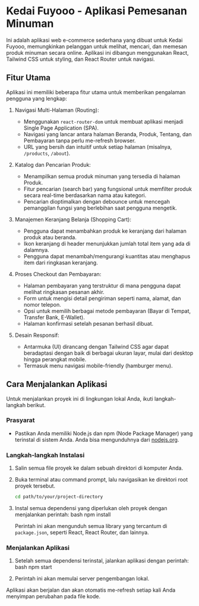 
# Kedai Fuyooo - Aplikasi Pemesanan Minuman

Ini adalah aplikasi web e-commerce sederhana yang dibuat untuk Kedai Fuyooo, memungkinkan pelanggan untuk melihat, mencari, dan memesan produk minuman secara online. Aplikasi ini dibangun menggunakan React, Tailwind CSS untuk styling, dan React Router untuk navigasi.

## Fitur Utama

Aplikasi ini memiliki beberapa fitur utama untuk memberikan pengalaman pengguna yang lengkap:

1.  Navigasi Multi-Halaman (Routing):
    - Menggunakan `react-router-dom` untuk membuat aplikasi menjadi Single Page Application (SPA).
    - Navigasi yang lancar antara halaman Beranda, Produk, Tentang, dan Pembayaran tanpa perlu me-refresh browser.
    - URL yang bersih dan intuitif untuk setiap halaman (misalnya, `/products`, `/about`).

2.  Katalog dan Pencarian Produk:
    - Menampilkan semua produk minuman yang tersedia di halaman Produk.
    - Fitur pencarian (search bar) yang fungsional untuk memfilter produk secara real-time berdasarkan nama atau kategori.
    - Pencarian dioptimalkan dengan debounce untuk mencegah pemanggilan fungsi yang berlebihan saat pengguna mengetik.

3.  Manajemen Keranjang Belanja (Shopping Cart):
    - Pengguna dapat menambahkan produk ke keranjang dari halaman produk atau beranda.
    - Ikon keranjang di header menunjukkan jumlah total item yang ada di dalamnya.
    - Pengguna dapat menambah/mengurangi kuantitas atau menghapus item dari ringkasan keranjang.

4.  Proses Checkout dan Pembayaran:
    - Halaman pembayaran yang terstruktur di mana pengguna dapat melihat ringkasan pesanan akhir.
    - Form untuk mengisi detail pengiriman seperti nama, alamat, dan nomor telepon.
    - Opsi untuk memilih berbagai metode pembayaran (Bayar di Tempat, Transfer Bank, E-Wallet).
    - Halaman konfirmasi setelah pesanan berhasil dibuat.

5.  Desain Responsif:
    - Antarmuka (UI) dirancang dengan Tailwind CSS agar dapat beradaptasi dengan baik di berbagai ukuran layar, mulai dari desktop hingga perangkat mobile.
    - Termasuk menu navigasi mobile-friendly (hamburger menu).

## Cara Menjalankan Aplikasi

Untuk menjalankan proyek ini di lingkungan lokal Anda, ikuti langkah-langkah berikut.

### Prasyarat

- Pastikan Anda memiliki Node.js dan npm (Node Package Manager) yang terinstal di sistem Anda. Anda bisa mengunduhnya dari [nodejs.org](https://nodejs.org/).

### Langkah-langkah Instalasi

1.  Salin semua file proyek ke dalam sebuah direktori di komputer Anda.

2.  Buka terminal atau command prompt, lalu navigasikan ke direktori root proyek tersebut.
    ```bash
    cd path/to/your/project-directory
    ```

3.  Instal semua dependensi yang diperlukan oleh proyek dengan menjalankan perintah:
    bash
    npm install

    Perintah ini akan mengunduh semua library yang tercantum di `package.json`, seperti React, React Router, dan lainnya.



### Menjalankan Aplikasi

1.  Setelah semua dependensi terinstal, jalankan aplikasi dengan perintah:
    bash
    npm start
    

2.  Perintah ini akan memulai server pengembangan lokal.

Aplikasi akan berjalan dan akan otomatis me-refresh setiap kali Anda menyimpan perubahan pada file kode.
